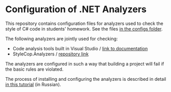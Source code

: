 # Configuration of .NET Analyzers

This repository contains configuration files for analyzers used to check the style of C# code in students' homework. See the files [in the configs folder](/configs).

The following analyzers are jointly used for checking:
- Code analysis tools built in Visual Studio / [link to documentation](https://learn.microsoft.com/en-us/dotnet/fundamentals/code-analysis/overview)
- StyleCop.Analyzers / [repository link](https://github.com/DotNetAnalyzers/StyleCopAnalyzers)

The analyzers are configured in such a way that building a project will fail if the basic rules are violated.

The process of installing and configuring the analyzers is described in detail [in this tutorial](https://docs.google.com/document/d/1UAUMETJWpd27NFB7dnPzHaE_3NM6spj2hQUz9xT8Dcs/edit?usp=sharing) (in Russian).
